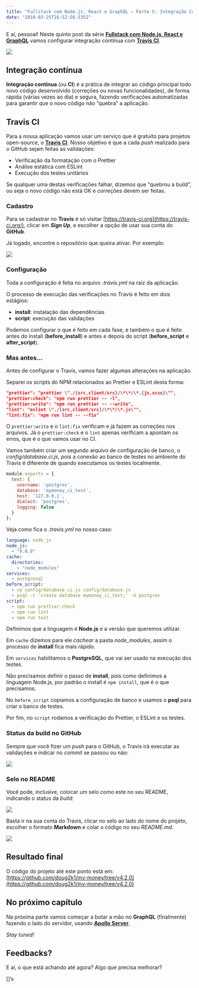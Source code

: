 ```yaml
---
title: "Fullstack com Node.js, React e GraphQL — Parte 5: Integração Contínua com Travis CI"
date: "2018-03-25T16:52:56.535Z"
---
```

E aí, pessoal! Neste quinto post da série [**Fullstack com Node.js, React e GraphQL**](/fullstack-node-react-graphql-introducao-2c2f18c757c4) vamos configurar integração contínua com [**Travis CI**](https://travis-ci.org/).

![](/1_FRJhbgto1rY2b3OgcRL5ow.png)

## Integração contínua

**Integração contínua** (ou **CI**) é a prática de integrar ao código principal todo novo código desenvolvido (correções ou novas funcionalidades), de forma rápida (várias vezes ao dia) e segura, fazendo verificações automatizadas para garantir que o novo código não “quebra” a aplicação.

## Travis CI

Para a nossa aplicação vamos usar um serviço que é gratuito para projetos open-source, o [**Travis CI**](https://travis-ci.org/). Nosso objetivo é que a cada _push_ realizado para o GitHub sejam feitas as validações:

*   Verificação da formatação com o Prettier
*   Análise estática com ESLint
*   Execução dos testes unitários

Se qualquer uma destas verificações falhar, dizemos que “quebrou a build”, ou seja o novo código não está OK e correções devem ser feitas.

### Cadastro

Para se cadastrar no **Travis** é só visitar [https://travis-ci.org](https://travis-ci.org/), clicar em **_Sign Up_**, e escolher a opção de usar sua conta do **GitHub**.

Já logado, encontre o repositório que queira ativar. Por exemplo:

![](/1_4Q4DODhoZ7IkNIcxlyUZpA.png)

### Configuração

Toda a configuração é feita no arquivo _.travis.yml_ na raiz da aplicação.

O processo de execução das verificações no Travis é feito em dois estágios:

*   **install**: instalação das dependências
*   **script**: execução das validações

Podemos configurar o que é feito em cada fase, e também o que é feito antes do install (**before\_install**) e antes e depois do script (**before\_script** e **after\_script**).

### Mas antes…

Antes de configurar o Travis, vamos fazer algumas alterações na aplicação.

Separei os scripts do NPM relacionados ao Prettier e ESLint desta forma:

```json
"prettier": "prettier \"./{src,client/src}/\*\*/\*.{js,scss}\"",  
"prettier:check": "npm run prettier -- -l",  
"prettier:write": "npm run prettier -- --write",  
"lint": "eslint \"./{src,client/src}/\*\*/\*.js\"",  
"lint:fix": "npm run lint -- --fix"
```

O `prettier:write` e o `lint:fix` verificam e já fazem as correções nos arquivos. Já o `prettier:check` e o `lint` apenas verificam a apontam os erros, que é o que vamos usar no CI.

Vamos também criar um segundo arquivo de configuração de banco, o _config/database.ci.js_, pois a conexão ao banco de testes no ambiente do Travis é diferente de quando executamos os testes localmente.

```js
module.exports = {  
  test: {  
    username: 'postgres',  
    database: 'mymoney_ci_test',  
    host: '127.0.0.1',  
    dialect: 'postgres',  
    logging: false  
  }  
};
```

Veja como fica o _.travis.yml_ no nosso caso:

```yml
language: node_js  
node_js:  
  - "9.8.0"  
cache:  
  directories:  
    - "node_modules"  
services:  
  - postgresql  
before_script:  
  - cp config/database.ci.js config/database.js  
  - psql -c 'create database mymoney_ci_test;' -U postgres  
script:  
  - npm run prettier:check  
  - npm run lint  
  - npm run test
```

Definimos que a linguagem é **Node.js** e a versão que queremos utilizar.

Em `cache` dizemos para ele _cachear_ a pasta _node\_modules_, assim o processo de **install** fica mais rápido.

Em `services` habilitamos o **PostgreSQL**, que vai ser usado na execução dos testes.

Não precisamos definir o passo de **install**, pois como definimos a linguagem Node.js, por padrão o install é `npm install`, que é o que precisamos.

No `before_script` copiamos a configuração de banco e usamos o **psql** para criar o banco de testes.

Por fim, no `script` rodamos a verificação do Prettier, o ESLint e os testes.

### Status da build no GitHub

Sempre que você fizer um _push_ para o GitHub, o Travis irá executar as validações e indicar no _commit_ se passou ou não:

![](/1_lXLRhz005nbQIi4gaHsbfQ.png)

### Selo no README

Você pode, inclusive, colocar um selo como este no seu README, indicando o status da _build_:

![](/1_HzVlEHiTX6tLw2htC9-SGw.png)

Basta ir na sua conta do Travis, clicar no selo ao lado do nome do projeto, escolher o formato **Markdown** e colar o código no seu _README.md_.

![](/1_Sx0-xynx-GL4fVe2fx-w5A.png)

## Resultado final

O código do projeto até este ponto está em: [https://github.com/doug2k1/my-money/tree/v4.2.0](https://github.com/doug2k1/my-money/tree/v4.2.0)

## No próximo capítulo

Na próxima parte vamos começar a botar a mão no **GraphQL** (finalmente) fazendo o lado do servidor, usando [**Apollo Server**](https://www.apollographql.com/docs/apollo-server/).

_Stay tuned!_

## Feedbacks?

E aí, o que está achando até agora? Algo que precisa melhorar?

\[\]’s